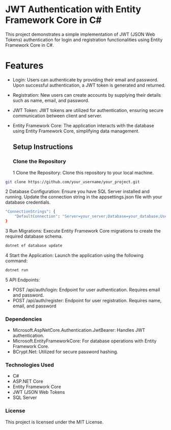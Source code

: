 # JWT Authentication with Entity Framework Core in C#
This project demonstrates a simple implementation of JWT (JSON Web Tokens) authentication for login and registration functionalities using Entity Framework Core in C#.
# Features
* Login: Users can authenticate by providing their email and password. Upon successful authentication, a JWT token is generated and returned.
* Registration: New users can create accounts by supplying their details such as name, email, and password.
* JWT Token: JWT tokens are utilized for authentication, ensuring secure communication between client and server.
* Entity Framework Core: The application interacts with the database using Entity Framework Core, simplifying data management.

  ## Setup Instructions
  ### Clone the Repository
  1 Clone the Repository: Clone this repository to your local machine.

```bash
git clone https://github.com/your_username/your_project.git
```
2 Database Configuration: Ensure you have SQL Server installed and running. Update the connection string in the appsettings.json file with your database credentials.
```bash
"ConnectionStrings": {
    "DefaultConnection": "Server=your_server;Database=your_database;User=your_username;Password=your_password;"
}
```
3 Run Migrations: Execute Entity Framework Core migrations to create the required database schema.
```bash
dotnet ef database update
```
4 Start the Application: Launch the application using the following command:
```bash
dotnet run
```
5 API Endpoints:
* POST /api/auth/login: Endpoint for user authentication. Requires email and password.
* POST /api/auth/register: Endpoint for user registration. Requires name, email, and password

 ### Dependencies
 * Microsoft.AspNetCore.Authentication.JwtBearer: Handles JWT authentication.
 * Microsoft.EntityFrameworkCore: For database operations with Entity Framework Core.
 * BCrypt.Net: Utilized for secure password hashing.
 ### Technologies Used
  * C#
  * ASP.NET Core
  * Entity Framework Core
  * JWT (JSON Web Tokens
  * SQL Server
 ### License
 This project is licensed under the MIT License.

